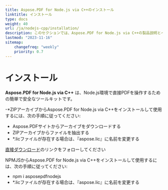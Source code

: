 ```yaml
---
title: Aspose.PDF for Node.js via C++のインストール
linktitle: インストール
type: docs
weight: 40
url: /ja/nodejs-cpp/installation/
description: このセクションでは、Aspose.PDF for Node.js via C++の製品説明とインストール手順を示します。
lastmod: "2023-11-16"
sitemap:
    changefreq: "weekly"
    priority: 0.7
---
```


# インストール

**Aspose.PDF for Node.js via C++** は、Node.js環境で直接PDFを操作するための簡単で安全なツールキットです。

-*ZIPアーカイブからAspose.PDF for Node.js via C++をインストールして使用するには、次の手順に従ってください:

- Aspose.PDFサイトからアーカイブをダウンロードする
- ZIPアーカイブからファイルを抽出する
- *.licファイルが存在する場合は、『aspose.lic』に名前を変更する

[直接ダウンロード](https://releases.aspose.com/pdf/nodejscpp/)のリンクをフォローしてください

NPMJSからAspose.PDF for Node.js via C++をインストールして使用するには、次の手順に従ってください:

- npm i asposepdfnodejs
- *.licファイルが存在する場合は、『aspose.lic』に名前を変更する